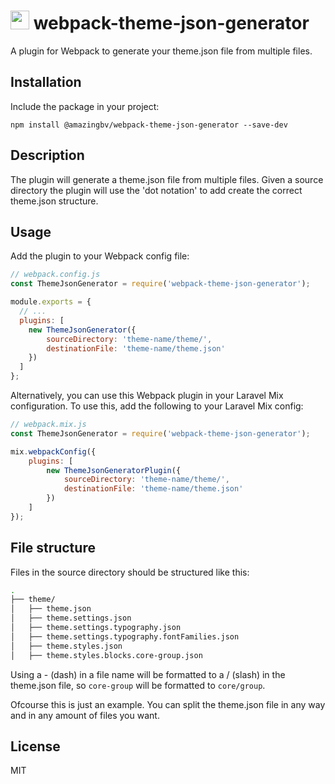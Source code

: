 <h1>
  <img width="30" height="30" src="https://webpack.js.org/assets/icon-square-big.svg" alt="webpack">
  webpack-theme-json-generator
</h1>

A plugin for Webpack to generate your theme.json file from multiple files.

## Installation

Include the package in your project:

`npm install @amazingbv/webpack-theme-json-generator --save-dev`

## Description

The plugin will generate a theme.json file from multiple files. Given a source directory the plugin will use the 'dot notation' to add create the correct theme.json structure.

## Usage

Add the plugin to your Webpack config file:

```js
// webpack.config.js
const ThemeJsonGenerator = require('webpack-theme-json-generator');

module.exports = {
  // ...
  plugins: [
    new ThemeJsonGenerator({
        sourceDirectory: 'theme-name/theme/',
        destinationFile: 'theme-name/theme.json'
    })
  ]
};
```

Alternatively, you can use this Webpack plugin in your Laravel Mix configuration. To use this, add the following to your Laravel Mix config:

```js
// webpack.mix.js
const ThemeJsonGenerator = require('webpack-theme-json-generator');

mix.webpackConfig({
    plugins: [
        new ThemeJsonGeneratorPlugin({
            sourceDirectory: 'theme-name/theme/',
            destinationFile: 'theme-name/theme.json'
        })
    ]
});
```

## File structure

Files in the source directory should be structured like this:

```bash
.
├── theme/
│   ├── theme.json
│   ├── theme.settings.json
│   ├── theme.settings.typography.json
│   ├── theme.settings.typography.fontFamilies.json
│   ├── theme.styles.json
│   ├── theme.styles.blocks.core-group.json
```

Using a - (dash) in a file name will be formatted to a / (slash) in the theme.json file, so `core-group` will be formatted to `core/group`.

Ofcourse this is just an example. You can split the theme.json file in any way and in any amount of files you want.

## License

MIT
